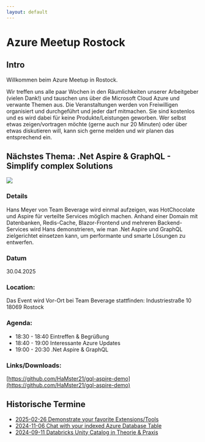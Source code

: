 ```yaml
---
layout: default
---
```


# Azure Meetup Rostock

## Intro
Willkommen beim Azure Meetup in Rostock.

Wir treffen uns alle paar Wochen in den Räumlichkeiten unserer Arbeitgeber (vielen Dank!) und tauschen uns über die Microsoft Cloud Azure und verwante Themen aus. Die Veranstaltungen werden von Freiwilligen organisiert und durchgeführt und jeder darf mitmachen. Sie sind kostenlos und es wird dabei für keine Produkte/Leistungen geworben. Wer selbst etwas zeigen/vortragen möchte (gerne auch nur 20 Minuten) oder über etwas diskutieren will, kann sich gerne melden und wir planen das entsprechend ein.

## Nächstes Thema: .Net Aspire & GraphQL - Simplify complex Solutions
![](/img/upcomming.avif)

### Details
Hans Meyer von Team Beverage wird einmal aufzeigen, was HotChocolate und Aspire für verteilte Services möglich machen. Anhand einer Domain mit Datenbanken, Redis-Cache, Blazor-Frontend und mehreren Backend-Services wird Hans demonstrieren, wie man .Net Aspire und GraphQL zielgerichtet einsetzen kann, um performante und smarte Lösungen zu entwerfen.

### Datum
30.04.2025

### Location:
Das Event wird Vor-Ort bei Team Beverage stattfinden:
Industriestraße 10
18069 Rostock

### Agenda:
* 18:30 - 18:40 Eintreffen & Begrüßung
* 18:40 - 19:00 Interessante Azure Updates
* 19:00 - 20:30 .Net Aspire & GraphQL

### Links/Downloads:
[https://github.com/HaMster21/gql-aspire-demo](https://github.com/HaMster21/gql-aspire-demo)

## Historische Termine
* [2025-02-26 Demonstrate your favorite Extensions/Tools](/2025-02-26.md)
* [2024-11-06 Chat with your indexed Azure Database Table](/2024-11-06.md)
* [2024-09-11 Databricks Unity Catalog in Theorie & Praxis](/2024-09-11.md)